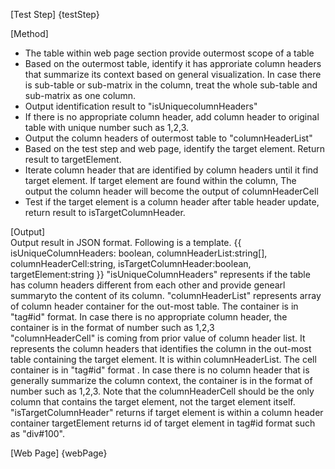 [Test Step]
{testStep}

[Method]

* The table within web page section provide outermost scope of a table
* Based on the outermost table, identify it has approriate column headers that summarize its context based on general visualization. In case there is sub-table or sub-matrix in the column, treat the whole sub-table and sub-matrix as one column.
* Output identification result to "isUniquecolumnHeaders"
* If there is no appropriate column header, add column header to original table with unique number such as 1,2,3.
* Output the column headers of outermost table to "columnHeaderList"
* Based on the test step and web page, identify the target element. Return result to targetElement.
* Iterate column header that are identified by column headers until it find target element. If target element are found within the column, The output the column header will become the output of columnHeaderCell
* Test if the target element is a column header after table header update, return result to isTargetColumnHeader.

[Output]  
Output result in JSON format.
Following is a template.
{{
isUniqueColumnHeaders: boolean,
columnHeaderList:string[],
columnHeaderCell:string,
isTargetColumnHeader:boolean,
targetElement:string
}}
"isUniqueColumnHeaders" represents if the table has column headers different from each other and provide genearl summaryto the content of its column.
"columnHeaderList" represents array of column header container for the out-most table. The container is in "tag#id" format. In case there is no appropriate column header, the container is in the format of number such as 1,2,3  
"columnHeaderCell" is coming from prior value of column header list. It represents the column headers that identifies the column in the out-most table containing the target element. It is within columnHeaderList. The cell container is in "tag#id" format . In case there is no column header that is generally summarize the column context, the container is in the format of number such as 1,2,3. Note that the columnHeaderCell should be the only column that contains the target element, not the target element itself.  
"isTargetColumnHeader" returns if target element is within a column header container
targetElement returns id of target element in tag#id format such as "div#100".

[Web Page]
{webPage}
